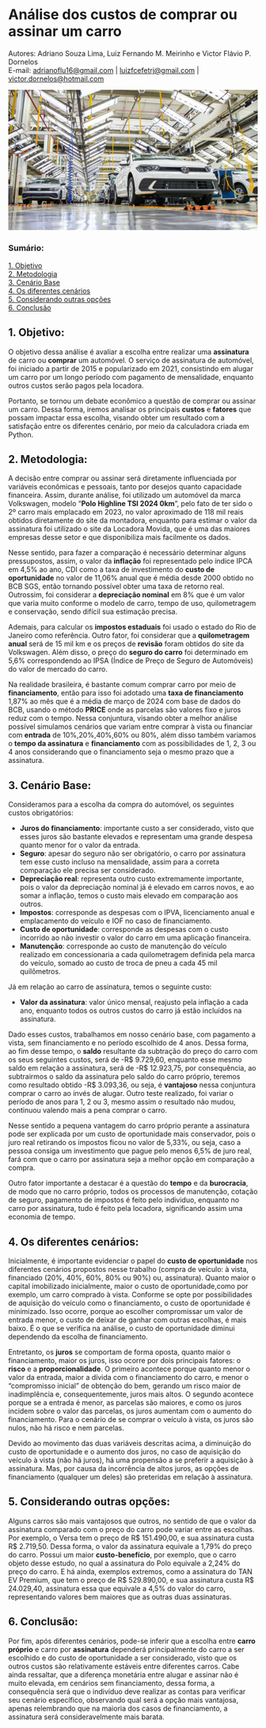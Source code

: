 # Análise dos custos de comprar ou assinar um carro

Autores: Adriano Souza Lima, Luiz Fernando M. Meirinho e Victor Flávio P. Dornelos \
E-mail: adrianoflu16@gmail.com | luizfcefetrj@gmail.com | victor.dornelos@hotmail.com

![Foto da fábrica do polo](fabrica-da-volkswagen-brasil---taubate---producao-do-polo.jpg)

### Sumário: 

[1. Objetivo](https://github.com/victordornelos/compra_ou_assinatura_carro?tab=readme-ov-file#1-objetivo) \
[2. Metodologia](https://github.com/victordornelos/compra_ou_assinatura_carro?tab=readme-ov-file#2-metodologia) \
[3. Cenário Base](https://github.com/victordornelos/compra_ou_assinatura_carro?tab=readme-ov-file#3-cenário-base) \
[4. Os diferentes cenários](https://github.com/victordornelos/compra_ou_assinatura_carro?tab=readme-ov-file#4-os-diferentes-cenários) \
[5. Considerando outras opções](https://github.com/victordornelos/compra_ou_assinatura_carro?tab=readme-ov-file#5-considerando-outras-opções) \
[6. Conclusão](https://github.com/victordornelos/compra_ou_assinatura_carro?tab=readme-ov-file#6-conclusão)

## 1. Objetivo:

O objetivo dessa análise é avaliar a escolha entre realizar uma **assinatura** de carro ou **comprar** um automóvel. O serviço de assinatura de automóvel, foi iniciado a partir de 2015 e popularizado em 2021, consistindo em alugar um carro por um longo período com pagamento de mensalidade, enquanto outros custos serão pagos pela locadora.

Portanto, se tornou um debate econômico a questão de comprar ou assinar um carro. Dessa forma, iremos analisar os principais **custos** e **fatores** que possam impactar essa escolha, visando obter um resultado com a satisfação entre os diferentes cenário, por meio da calculadora criada em Python.

## 2. Metodologia:

A decisão entre comprar ou assinar será diretamente influenciada por variáveis econômicas e pessoais, tanto por desejos quanto capacidade financeira. Assim, durante análise, foi utilizado um automóvel da marca Volkswagen, modelo “**Polo Highline TSI 2024 0km**”, pelo fato de ter sido o 2º carro mais emplacado em 2023, no valor aproximado de 118 mil reais obtidos diretamente do site da montadora, enquanto para estimar o valor da assinatura foi utilizado o site da Locadora Movida, que é uma das maiores empresas desse setor e que disponibiliza mais facilmente os dados.

Nesse sentido, para fazer a comparação é necessário determinar alguns pressupostos, assim, o valor da **inflação** foi representado pelo índice IPCA em 4,5% ao ano, CDI como a taxa de investimento do **custo de oportunidade** no valor de 11,06% anual que é média desde 2000 obtido no BCB SGS, então tornando possível obter uma taxa de retorno real. Outrossim, foi considerar a **depreciação nominal** em 8% que é um valor que varia muito conforme o modelo de carro, tempo de uso, quilometragem e conservação, sendo difícil sua estimação precisa.

Ademais, para calcular os **impostos estaduais** foi usado o estado do Rio de Janeiro como referência. Outro fator, foi considerar que a **quilometragem anual** será de 15 mil km e os preços de **revisão** foram obtidos do site da Volkswagen. Além disso, o preço do **seguro do carro** foi determinado em 5,6% correspondendo ao IPSA (Índice de Preço de Seguro de Automóveis) do valor de mercado do carro.

Na realidade brasileira, é bastante comum comprar carro por meio de **financiamento**, então para isso foi adotado uma **taxa de financiamento** 1,87% ao mês que é a média de março de 2024 com base de dados do BCB, usando o método **PRICE** onde as parcelas são valores fixo e juros reduz com o tempo. Nessa conjuntura, visando obter a melhor análise possível simulamos cenários que variam entre comprar à vista ou financiar com **entrada** de 10%,20%,40%,60% ou 80%, além disso também variamos o **tempo da assinatura** e **financiamento** com as possibilidades de 1, 2, 3 ou 4 anos considerando que o financiamento seja o mesmo prazo que a assinatura.

## 3. Cenário Base:

Consideramos para a escolha da compra do automóvel, os seguintes custos obrigatórios:

- **Juros do financiamento**: importante custo a ser considerado, visto que esses juros são bastante elevados e representam uma grande despesa quanto menor for o valor da entrada.
- **Seguro**: apesar do seguro não ser obrigatório, o carro por assinatura tem esse custo incluso na mensalidade, assim para a correta comparação ele precisa ser considerado.
- **Depreciação real**: representa outro custo extremamente importante, pois o valor da depreciação nominal já é elevado em carros novos, e ao somar a inflação, temos o custo mais elevado em comparação aos outros.
- **Impostos**: corresponde as despesas com o IPVA, licenciamento anual e emplacamento do veículo e IOF no caso de financiamento.
- **Custo de oportunidade**: corresponde as despesas com o custo incorrido ao não investir o valor do carro em uma aplicação financeira.
- **Manutenção**: corresponde ao custo de manutenção do veículo realizado em concessionaria a cada quilometragem definida pela marca do veículo, somado ao custo de troca de pneu a cada 45 mil quilômetros.

Já em relação ao carro de assinatura, temos o seguinte custo:

- **Valor da assinatura**: valor único mensal, reajusto pela inflação a cada ano, enquanto todos os outros custos do carro já estão incluídos na assinatura.

Dado esses custos, trabalhamos em nosso cenário base, com pagamento a vista, sem financiamento e no período escolhido de 4 anos. Dessa forma, ao fim desse tempo, o **saldo** resultante da subtração do preço do carro com os seus seguintes custos, será de -R$ 9.729,60, enquanto esse mesmo saldo em relação a assinatura, será de -R$ 12.923,75, por consequência, ao subtrairmos o saldo da assinatura pelo saldo do carro próprio, teremos como resultado obtido -R$ 3.093,36, ou seja, é **vantajoso** nessa conjuntura comprar o carro ao invés de alugar. Outro teste realizado, foi variar o período de anos para 1, 2 ou 3, mesmo assim o resultado não mudou, continuou valendo mais a pena comprar o carro.

Nesse sentido a pequena vantagem do carro próprio perante a assinatura pode ser explicada por um custo de oportunidade mais conservador, pois o juro real retirando os impostos ficou no valor de 5,33%, ou seja, caso a pessoa consiga um investimento que pague pelo menos 6,5% de juro real, fará com que o carro por assinatura seja a melhor opção em comparação a compra.

Outro fator importante a destacar é a questão do **tempo** e da **burocracia**, de modo que no carro próprio, todos os processos de manutenção, cotação de seguro, pagamento de impostos é feito pelo individuo, enquanto no carro por assinatura, tudo é feito pela locadora, significando assim uma economia de tempo.

## 4. Os diferentes cenários:

Inicialmente, é importante evidenciar o papel do **custo de oportunidade** nos diferentes cenários propostos nesse trabalho (compra de veículo: à vista, financiado (20%, 40%, 60%, 80% ou 90%) ou, assinatura). Quanto maior o capital imobilizado inicialmente, maior o custo de oportunidade,como por exemplo, um carro comprado à vista. Conforme se opte por possibilidades de aquisição do veículo como o financiamento, o custo de oportunidade é minimizado. Isso ocorre, porque ao escolher compromissar um valor de entrada menor, o custo de deixar de ganhar com outras escolhas, é mais baixo. É o que se verifica na análise, o custo de oportunidade diminui dependendo da escolha de financiamento.

Entretanto, os **juros** se comportam de forma oposta, quanto maior o financiamento, maior os juros, isso ocorre por dois principais fatores: o **risco** e a **proporcionalidade**. O primeiro acontece porque quanto menor o valor da entrada, maior a dívida com o financiamento do carro, e menor o “compromisso inicial” de obtenção do bem, gerando um risco maior de inadimplência e, consequentemente, juros mais altos. O segundo acontece porque se a entrada é menor, as parcelas são maiores, e como os juros incidem sobre o valor das parcelas, os juros aumentam com o aumento do financiamento. Para o cenário de se comprar o veículo à vista, os juros são nulos, não há risco e nem parcelas.

Devido ao movimento das duas variáveis descritas acima, a diminuição do custo de oportunidade e o aumento dos juros, no caso de aquisição do veículo à vista (não há juros), há uma propensão a se preferir a aquisição à assinatura. Mas, por causa da incorrência de altos juros, as opções de financiamento (qualquer um deles) são preteridas em relação à assinatura.

## 5. Considerando outras opções:

Alguns carros são mais vantajosos que outros, no sentido de que o valor da assinatura comparado com o preço do carro pode variar entre as escolhas. Por exemplo, o Versa tem o preço de R$ 151.490,00, e sua assinatura custa R$ 2.719,50. Dessa forma, o valor da assinatura equivale a 1,79% do preço do carro. Possui um maior **custo-benefício**, por exemplo, que o carro objeto desse estudo, no qual a assinatura do Polo equivale a 2,24% do preço do carro. E há ainda, exemplos extremos, como a assinatura do TAN EV Premium, que tem o preço de R$ 529.890,00, e sua assinatura custa R$ 24.029,40, assinatura essa que equivale a 4,5% do valor do carro, representando valores bem maiores que as outras duas assinaturas.

## 6. Conclusão:

Por fim, após diferentes cenários, pode-se inferir que a escolha entre **carro próprio** e carro por **assinatura** dependerá principalmente do carro a ser escolhido e do custo de oportunidade a ser considerado, visto que os outros custos são relativamente estáveis entre diferentes carros. Cabe ainda ressaltar, que a diferença monetária entre alugar e assinar não é muito elevada, em cenários sem financiamento, dessa forma, a consequência será que o indivíduo deve realizar as contas para verificar seu cenário específico, observando qual será a opção mais vantajosa, apenas relembrando que na maioria dos casos de financiamento, a assinatura será consideravelmente mais barata.


